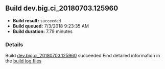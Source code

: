## Build dev.big.ci_20180703.125960
- **Build result:** `succeeded`
- **Build queued:** 7/3/2018 9:23:35 AM
- **Build duration:** 7.79 minutes
### Details
Build [dev.big.ci_20180703.125960](https://winappstudio.visualstudio.com/web/build.aspx?pcguid=a4ef43be-68ce-4195-a619-079b4d9834c2&builduri=vstfs%3a%2f%2f%2fBuild%2fBuild%2f25960) succeeded
Find detailed information in the [build log files](https://uwpctdiags.blob.core.windows.net/buildlogs/dev.big.ci_20180703.125960_logs.zip)
